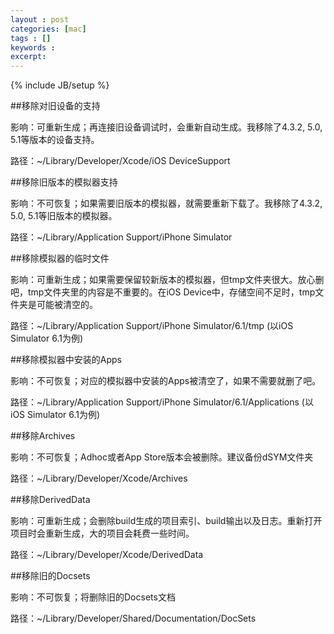 ```yaml
---
layout : post
categories: [mac]
tags : []
keywords : 
excerpt: 
---
```

{% include JB/setup %}

##移除对旧设备的支持

影响：可重新生成；再连接旧设备调试时，会重新自动生成。我移除了4.3.2, 5.0, 5.1等版本的设备支持。

路径：~/Library/Developer/Xcode/iOS DeviceSupport



##移除旧版本的模拟器支持

影响：不可恢复；如果需要旧版本的模拟器，就需要重新下载了。我移除了4.3.2, 5.0, 5.1等旧版本的模拟器。

路径：~/Library/Application Support/iPhone Simulator


##移除模拟器的临时文件

影响：可重新生成；如果需要保留较新版本的模拟器，但tmp文件夹很大。放心删吧，tmp文件夹里的内容是不重要的。在iOS Device中，存储空间不足时，tmp文件夹是可能被清空的。

路径：~/Library/Application Support/iPhone Simulator/6.1/tmp (以iOS Simulator 6.1为例)



##移除模拟器中安装的Apps

影响：不可恢复；对应的模拟器中安装的Apps被清空了，如果不需要就删了吧。

路径：~/Library/Application Support/iPhone Simulator/6.1/Applications (以iOS Simulator 6.1为例)



##移除Archives

影响：不可恢复；Adhoc或者App Store版本会被删除。建议备份dSYM文件夹

路径：~/Library/Developer/Xcode/Archives



##移除DerivedData

影响：可重新生成；会删除build生成的项目索引、build输出以及日志。重新打开项目时会重新生成，大的项目会耗费一些时间。

路径：~/Library/Developer/Xcode/DerivedData



##移除旧的Docsets

影响：不可恢复；将删除旧的Docsets文档

路径：~/Library/Developer/Shared/Documentation/DocSets



